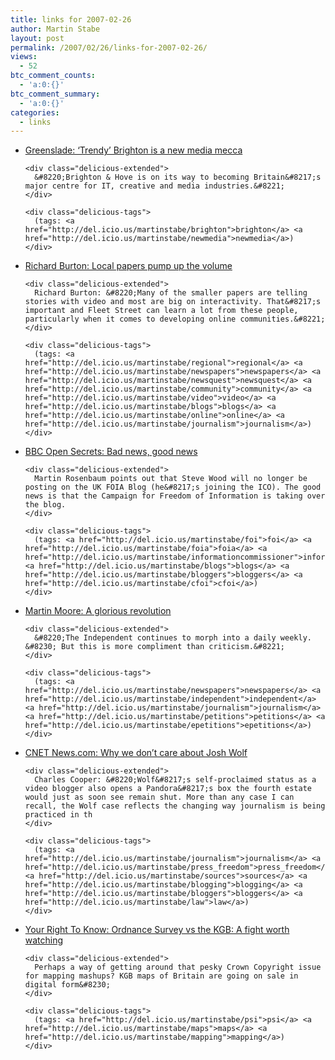 ```yaml
---
title: links for 2007-02-26
author: Martin Stabe
layout: post
permalink: /2007/02/26/links-for-2007-02-26/
views:
  - 52
btc_comment_counts:
  - 'a:0:{}'
btc_comment_summary:
  - 'a:0:{}'
categories:
  - links
---
```

<ul class="delicious">
  <li>
    <div class="delicious-link">
      <a href="http://blogs.guardian.co.uk/greenslade/2007/02/trendy_brighton_is_a_new_media.html">Greenslade: &#8216;Trendy&#8217; Brighton is a new media mecca</a>
    </div>
    
    <div class="delicious-extended">
      &#8220;Brighton & Hove is on its way to becoming Britain&#8217;s major centre for IT, creative and media industries.&#8221;
    </div>
    
    <div class="delicious-tags">
      (tags: <a href="http://del.icio.us/martinstabe/brighton">brighton</a> <a href="http://del.icio.us/martinstabe/newmedia">newmedia</a>)
    </div>
  </li>
  
  <li>
    <div class="delicious-link">
      <a href="http://burtonra.blogspot.com/2007/02/local-papers-pump-up-volume-i-was-asked.html">Richard Burton: Local papers pump up the volume</a>
    </div>
    
    <div class="delicious-extended">
      Richard Burton: &#8220;Many of the smaller papers are telling stories with video and most are big on interactivity. That&#8217;s important and Fleet Street can learn a lot from these people, particularly when it comes to developing online communities.&#8221;
    </div>
    
    <div class="delicious-tags">
      (tags: <a href="http://del.icio.us/martinstabe/regional">regional</a> <a href="http://del.icio.us/martinstabe/newspapers">newspapers</a> <a href="http://del.icio.us/martinstabe/newsquest">newsquest</a> <a href="http://del.icio.us/martinstabe/community">community</a> <a href="http://del.icio.us/martinstabe/video">video</a> <a href="http://del.icio.us/martinstabe/blogs">blogs</a> <a href="http://del.icio.us/martinstabe/online">online</a> <a href="http://del.icio.us/martinstabe/journalism">journalism</a>)
    </div>
  </li>
  
  <li>
    <div class="delicious-link">
      <a href="http://www.bbc.co.uk/blogs/opensecrets/2007/02/bad_news_good_news.html">BBC Open Secrets: Bad news, good news</a>
    </div>
    
    <div class="delicious-extended">
      Martin Rosenbaum points out that Steve Wood will no longer be posting on the UK FOIA Blog (he&#8217;s joining the ICO). The good news is that the Campaign for Freedom of Information is taking over the blog.
    </div>
    
    <div class="delicious-tags">
      (tags: <a href="http://del.icio.us/martinstabe/foi">foi</a> <a href="http://del.icio.us/martinstabe/foia">foia</a> <a href="http://del.icio.us/martinstabe/informationcommissioner">informationcommissioner</a> <a href="http://del.icio.us/martinstabe/blogs">blogs</a> <a href="http://del.icio.us/martinstabe/bloggers">bloggers</a> <a href="http://del.icio.us/martinstabe/cfoi">cfoi</a>)
    </div>
  </li>
  
  <li>
    <div class="delicious-link">
      <a href="http://mediastandardstrust.blogspot.com/2007/02/glorious-revolution.html">Martin Moore: A glorious revolution</a>
    </div>
    
    <div class="delicious-extended">
      &#8220;The Independent continues to morph into a daily weekly. &#8230; But this is more compliment than criticism.&#8221;
    </div>
    
    <div class="delicious-tags">
      (tags: <a href="http://del.icio.us/martinstabe/newspapers">newspapers</a> <a href="http://del.icio.us/martinstabe/independent">independent</a> <a href="http://del.icio.us/martinstabe/journalism">journalism</a> <a href="http://del.icio.us/martinstabe/petitions">petitions</a> <a href="http://del.icio.us/martinstabe/epetitions">epetitions</a>)
    </div>
  </li>
  
  <li>
    <div class="delicious-link">
      <a href="http://news.com.com/Why+we+dont+care+about+Josh+Wolf/2010-1028_3-6161545.html">CNET News.com: Why we don&#8217;t care about Josh Wolf</a>
    </div>
    
    <div class="delicious-extended">
      Charles Cooper: &#8220;Wolf&#8217;s self-proclaimed status as a video blogger also opens a Pandora&#8217;s box the fourth estate would just as soon see remain shut. More than any case I can recall, the Wolf case reflects the changing way journalism is being practiced in th
    </div>
    
    <div class="delicious-tags">
      (tags: <a href="http://del.icio.us/martinstabe/journalism">journalism</a> <a href="http://del.icio.us/martinstabe/press_freedom">press_freedom</a> <a href="http://del.icio.us/martinstabe/sources">sources</a> <a href="http://del.icio.us/martinstabe/blogging">blogging</a> <a href="http://del.icio.us/martinstabe/bloggers">bloggers</a> <a href="http://del.icio.us/martinstabe/law">law</a>)
    </div>
  </li>
  
  <li>
    <div class="delicious-link">
      <a href="http://www.yrtk.org/2007/ordnance-survey-vs-the-kgb-a-fight-worth-watching/">Your Right To Know: Ordnance Survey vs the KGB: A fight worth watching</a>
    </div>
    
    <div class="delicious-extended">
      Perhaps a way of getting around that pesky Crown Copyright issue for mapping mashups? KGB maps of Britain are going on sale in digital form&#8230;
    </div>
    
    <div class="delicious-tags">
      (tags: <a href="http://del.icio.us/martinstabe/psi">psi</a> <a href="http://del.icio.us/martinstabe/maps">maps</a> <a href="http://del.icio.us/martinstabe/mapping">mapping</a>)
    </div>
  </li>
</ul>